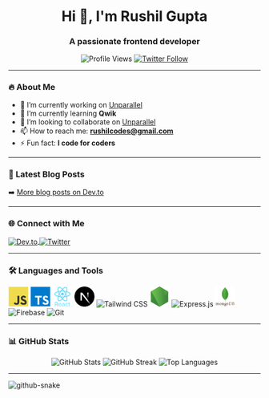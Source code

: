 <h1 align="center">Hi 👋, I'm Rushil Gupta</h1>
<h3 align="center">A passionate frontend developer</h3>

<p align="center">
  <img src="https://komarev.com/ghpvc/?username=rushilcodes&label=Profile%20views&color=0e75b6&style=flat" alt="Profile Views" />
  <a href="https://twitter.com/rushilcodes">
    <img src="https://img.shields.io/twitter/follow/rushilcodes?logo=twitter&style=for-the-badge" alt="Twitter Follow" />
  </a>
</p>

---

### 🔥 About Me
- 🔭 I’m currently working on [Unparallel](https://github.com/RushilCodes/Unparallel-all-in-one)
- 🌱 I’m currently learning **Qwik**
- 👯 I’m looking to collaborate on [Unparallel](https://github.com/RushilCodes/Unparallel-all-in-one)
- 📫 How to reach me: **rushilcodes@gmail.com**
- ⚡ Fun fact: **I code for coders**

---

### 📢 Latest Blog Posts
<!-- BLOG-POST-LIST:START -->
<!-- BLOG-POST-LIST:END -->

➡️ [More blog posts on Dev.to](https://dev.to/rushilcodes)

---

### 🌐 Connect with Me
<p align="left">
  <a href="https://dev.to/rushilcodes" target="blank">
    <img align="center" src="https://raw.githubusercontent.com/rahuldkjain/github-profile-readme-generator/master/src/images/icons/Social/devto.svg" alt="Dev.to" height="30" width="40" />
  </a>
  <a href="https://twitter.com/rushilcodes" target="blank">
    <img align="center" src="https://raw.githubusercontent.com/rahuldkjain/github-profile-readme-generator/master/src/images/icons/Social/twitter.svg" alt="Twitter" height="30" width="40" />
  </a>
</p>

---

### 🛠️ Languages and Tools
<p align="left">
  <img src="https://raw.githubusercontent.com/devicons/devicon/master/icons/javascript/javascript-original.svg" alt="JavaScript" width="40" height="40"/>
  <img src="https://raw.githubusercontent.com/devicons/devicon/master/icons/typescript/typescript-original.svg" alt="TypeScript" width="40" height="40"/>
  <img src="https://raw.githubusercontent.com/devicons/devicon/master/icons/react/react-original-wordmark.svg" alt="React" width="40" height="40"/>
  <img src="https://raw.githubusercontent.com/devicons/devicon/master/icons/nextjs/nextjs-original.svg" alt="Next.js" width="40" height="40"/>
  <img src="https://www.vectorlogo.zone/logos/tailwindcss/tailwindcss-icon.svg" alt="Tailwind CSS" width="40" height="40"/>
  <img src="https://raw.githubusercontent.com/devicons/devicon/master/icons/nodejs/nodejs-original.svg" alt="Node.js" width="40" height="40"/>
  <img src="https://cdn.worldvectorlogo.com/logos/express-109.svg" alt="Express.js" width="40" height="40"/>
  <img src="https://raw.githubusercontent.com/devicons/devicon/master/icons/mongodb/mongodb-original-wordmark.svg" alt="MongoDB" width="40" height="40"/>
  <img src="https://www.vectorlogo.zone/logos/firebase/firebase-icon.svg" alt="Firebase" width="40" height="40"/>
  <img src="https://www.vectorlogo.zone/logos/git-scm/git-scm-icon.svg" alt="Git" width="40" height="40"/>
</p>

---

### 📊 GitHub Stats
<p align="center">
  <img src="https://github-readme-stats.vercel.app/api?username=rushilcodes&show_icons=true&theme=radical" alt="GitHub Stats" />
  <img src="https://github-readme-streak-stats.herokuapp.com/?user=rushilcodes&theme=radical" alt="GitHub Streak" />
  <img src="https://github-readme-stats.vercel.app/api/top-langs?username=rushilcodes&show_icons=true&locale=en&layout=compact&theme=radical" alt="Top Languages" />
</p>

---

<picture>
  <source media="(prefers-color-scheme: dark)" srcset="https://raw.githubusercontent.com/RushilCodes/RushilCodes/output/github-snake-dark.svg" />
  <source media="(prefers-color-scheme: light)" srcset="https://raw.githubusercontent.com/RushilCodes/RushilCodes/output/github-snake.svg" />
  <img alt="github-snake" src="https://raw.githubusercontent.com/tobiasmeyhoefer/tobiasmeyhoefer/output/github-snake.svg" />
</picture>
